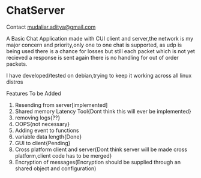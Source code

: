 <h1>ChatServer</h1>

Contact [mudaliar.aditya@gmail.com](mailto:mudaliar.aditya@gmail.com)

A Basic Chat Application made with CUI client and server,the network is my major concern and priority,only one to one chat is supported, as udp is being used there is a chance for losses but still each packet which is not yet recieved a response is sent again
there is no handling for out of order packets.

I have developed/tested on debian,trying to keep it working across all linux distros


Features To be Added

 1. Resending from server[implemented]
 2. Shared memory Latency Tool{Dont think this will ever be implemented}
 3. removing logs{??}
 4. OOPS{not necessary}
 5. Adding event to functions
 6. variable data length{Done}
 7. GUI to client{Pending}
 8. Cross platform client and server{Dont think server will be made cross platform,client code has to be merged}
 9. Encryption of messages(Encryption should be supplied through an shared object and configuration)
